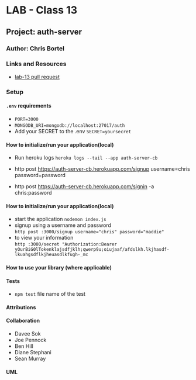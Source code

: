 # LAB - Class 13

## Project: auth-server

### Author: Chris Bortel

### Links and Resources

- [lab-13 pull request](https://github.com/Chris-Bortel-401-advanced-javascript/auth-server-access-control/pull/1)
<!-- - [ci/cd](http://xyz.com) (GitHub Actions)
- [back-end server url](http://xyz.com) (when applicable)
- [front-end application](http://xyz.com) (when applicable) -->

### Setup

#### `.env` requirements

- `PORT=3000`
- `MONGODB_URI=mongodb://localhost:27017/auth`
- Add your SECRET to the .env `SECRET=yoursecret`

#### How to initialize/run your application(local)

- Run heroku logs `heroku logs --tail --app auth-server-cb`

- http post https://auth-server-cb.herokuapp.com/signup username=chris password=password

- http post https://auth-server-cb.herokuapp.com/signin -a chris:password

#### How to initialize/run your application(local)

- start the application `nodemon index.js`
- signup using a username and password <br>
  `http post :3000/signup username="chris" password="maddie"`
- to view your information <br>
  `http :3000/secret "Authorization:Bearer yOurBiG0lTokenklajsdfjklh;qwerp9u;oiujaaf/afdslkh.lkjhasdf-lkuahgsdflkjheuasdlkfugh-_mc`

#### How to use your library (where applicable)

#### Tests

- `npm test` file name of the test
<!-- - How do you run tests?
- Any tests of note?
- Describe any tests that you did not complete, skipped, etc -->

#### Attributions

#### Collaboration

- Davee Sok
- Joe Pennock
- Ben Hill
- Diane Stephani
- Sean Murray

#### UML

<!-- Link to an image of the UML for your application and response to events -->
